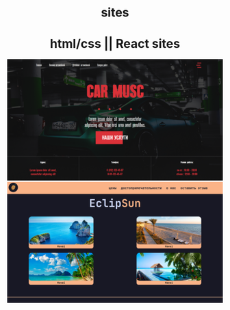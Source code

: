 # <h1 align="center">**sites**</h1>
### <h1 align="center"> html/css || React sites </h1>
![img](https://github.com/Teishotoku/sites/blob/main/.img/car.png)
![img](https://github.com/Teishotoku/sites/blob/main/.img/yellow.png)
